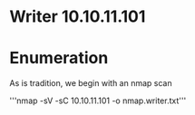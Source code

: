 # Writer 10.10.11.101
# Enumeration

As is tradition, we begin with an nmap scan 

'''nmap -sV -sC 10.10.11.101 -o nmap.writer.txt'''